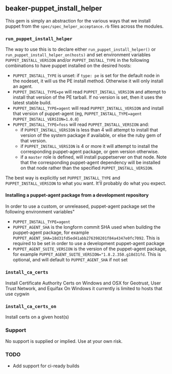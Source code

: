 ## beaker-puppet\_install\_helper

This gem is simply an abstraction for the various ways that we install puppet from the `spec/spec_helper_acceptance.rb` files across the modules.

### `run_puppet_install_helper`

The way to use this is to declare either `run_puppet_install_helper()` or `run_puppet_install_helper_on(hosts)` and set environment variables `PUPPET_INSTALL_VERSION` and/or `PUPPET_INSTALL_TYPE` in the following combinations to have puppet installed on the desired hosts:

- `PUPPET_INSTALL_TYPE` is unset: if `type: pe` is set for the default node in the nodeset, it will us the PE install method. Otherwise it will only install an agent.
- `PUPPET_INSTALL_TYPE=pe` will read `PUPPET_INSTALL_VERSION` and attempt to install that version of the PE tarball. If no version is set, then it uses the latest stable build.
- `PUPPET_INSTALL_TYPE=agent` will read `PUPPET_INSTALL_VERSION` and install that version of puppet-agent (eg, `PUPPET_INSTALL_TYPE=agent PUPPET_INSTALL_VERSION=1.0.0`)
- `PUPPET_INSTALL_TYPE=foss` will read `PUPPET_INSTALL_VERSION` and:
  - if `PUPPET_INSTALL_VERSION` is less than 4 will attempt to install that version of the system package if available, or else the ruby gem of that version.
  - if `PUPPET_INSTALL_VERSION` is 4 or more it will attempt to install the corresponding puppet-agent package, or gem version otherwise.
  - if a `master` role is defined, will install puppetserver on that node. Note that the corresponding puppet-agent dependency will be installed on that node rather than the specified `PUPPET_INSTALL_VERSION`.

The best way is explicitly set `PUPPET_INSTALL_TYPE` and `PUPPET_INSTALL_VERSION` to what you want. It'll probably do what you expect.

#### Installing a puppet-agent package from a development repository

In order to use a custom, or unreleased, puppet-agent package set the following environment variables"
- `PUPPET_INSTALL_TYPE=agent`
- `PUPPET_AGENT_SHA` is the longform commit SHA used when building the puppet-agent package, for example `PUPPET_AGENT_SHA=18d31fd5ed41abb276398201f84a4347e0fc7092`.  This is required to be set in order to use a development puppet-agent package
- `PUPPET_AGENT_SUITE_VERSION` is the version of the puppet-agent package, for example `PUPPET_AGENT_SUITE_VERSION="1.8.2.350.g18d31fd`.  This is optional, and will default to `PUPPET_AGENT_SHA` if not set

### `install_ca_certs`

Install Certificate Authority Certs on Windows and OSX for Geotrust, User Trust Network, and Equifax
On Windows it currently is limited to hosts that use cygwin

### `install_ca_certs_on`

Install certs on a given host(s)

### Support

No support is supplied or implied. Use at your own risk.

### TODO
- Add support for ci-ready builds

